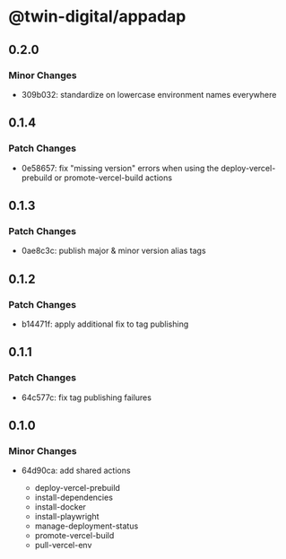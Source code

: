 # @twin-digital/appadap

## 0.2.0

### Minor Changes

- 309b032: standardize on lowercase environment names everywhere

## 0.1.4

### Patch Changes

- 0e58657: fix "missing version" errors when using the deploy-vercel-prebuild or promote-vercel-build actions

## 0.1.3

### Patch Changes

- 0ae8c3c: publish major & minor version alias tags

## 0.1.2

### Patch Changes

- b14471f: apply additional fix to tag publishing

## 0.1.1

### Patch Changes

- 64c577c: fix tag publishing failures

## 0.1.0

### Minor Changes

- 64d90ca: add shared actions

  - deploy-vercel-prebuild
  - install-dependencies
  - install-docker
  - install-playwright
  - manage-deployment-status
  - promote-vercel-build
  - pull-vercel-env
